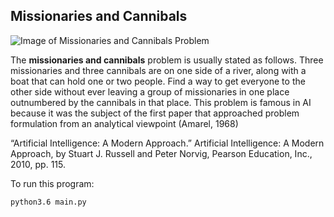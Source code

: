 ## Missionaries and Cannibals

![Image of Missionaries and Cannibals Problem](http://www.vynguyen.net/wp-content/uploads/2016/01/Almost-Solved.png)

The **missionaries and cannibals** problem is usually stated as follows. Three missionaries
and three cannibals are on one side of a river, along with a boat that can hold one or
two people. Find a way to get everyone to the other side without ever leaving a group of missionaries
in one place outnumbered by the cannibals in that place. This problem is famous in
AI because it was the subject of the first paper that approached problem formulation from an
analytical viewpoint (Amarel, 1968)

“Artificial Intelligence: A Modern Approach.” Artificial Intelligence: A Modern Approach, by Stuart J. Russell and Peter Norvig, Pearson Education, Inc., 2010, pp. 115.

To run this program:

```
python3.6 main.py
```
